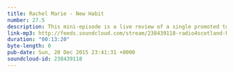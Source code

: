 ```yaml
---
title: Rachel Marie - New Habit
number: 27.5
description: This mini-episode is a live review of a single promoted to us personally; Rachel Marie&#39;s &quot;New Habit&quot;. Will we decide to make listening to Lil&#39; Marie our new habit? Spoiler alert: No.
link-mp3: http://feeds.soundcloud.com/stream/238439118-radio4scotland-hmm-interesting-choice-ep275-rachel-marie-new-habit.mp3
duration: "00:13:20"
byte-length: 0
pub-date: Sun, 20 Dec 2015 23:41:31 +0000
soundcloud-id: 238439118
---
```

